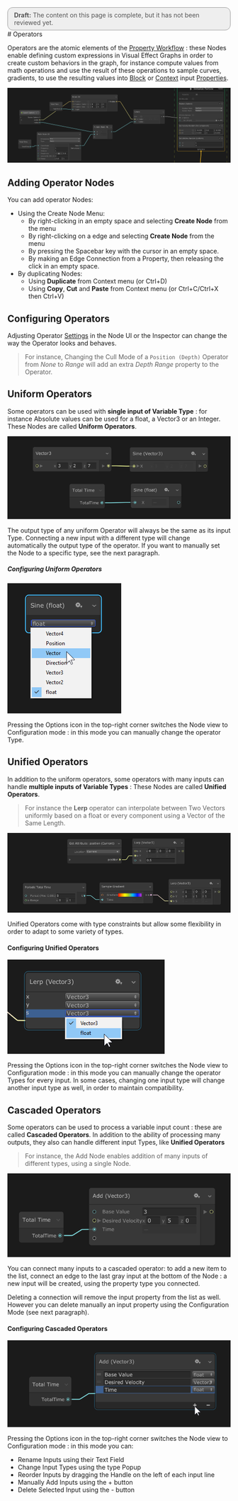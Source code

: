 <div style="border: solid 1px #999; border-radius:12px; background-color:#EEE; padding: 8px; padding-left:14px; color: #555; font-size:14px;"><b>Draft:</b> The content on this page is complete, but it has not been reviewed yet.</div>
# Operators

Operators are the atomic elements of the [Property Workflow](GraphLogicAndPhilosophy.md#property-workflow-horizontal-logic) : these Nodes enable defining custom expressions in Visual Effect Graphs in order to create custom behaviors in the graph, for instance compute values from math operations and use the result of these operations to sample curves, gradients, to use the resulting values into [Block](Blocks.md) or [Context](Contexts.md) input [Properties](Properties.md).

![Operators](Images/Operators.png)

## Adding Operator Nodes

You can add operator Nodes:

* Using the Create Node Menu:
  * By right-clicking in an empty space and selecting **Create Node** from the menu
  * By right-clicking on a edge and selecting **Create Node** from the menu
  * By pressing the Spacebar key with the cursor in an empty space.
  * By making an Edge Connection from a Property, then releasing the click in an empty space.
* By duplicating Nodes:
  * Using **Duplicate** from Context menu (or Ctrl+D)
  * Using **Copy**, **Cut** and **Paste** from Context menu (or Ctrl+C/Ctrl+X then Ctrl+V)

## Configuring Operators

Adjusting Operator [Settings](GraphLogicAndPhilosophy.md#settings) in the Node UI or the Inspector can change the way the Operator looks and behaves. 

> For instance, Changing the Cull Mode of a `Position (Depth)` Operator  from *None* to *Range* will add an extra *Depth Range* property to the Operator.

## Uniform Operators

Some operators can be used with **single input of Variable Type** : for instance Absolute values can be used for a float, a Vector3 or an Integer. These Nodes are called **Uniform Operators**.

![](Images/OperatorsUniform.png)

The output type of any uniform Operator will always be the same as its input Type. Connecting a new input with a different type will change automatically the output type of the operator. If you want to manually set the Node to a specific type, see the next paragraph.

##### Configuring Uniform Operators

![](Images/OperatorsUniformOptions.png)

Pressing the Options icon in the top-right corner switches the Node view to Configuration mode : in this mode you can manually change the operator Type.

## Unified Operators

In addition to the uniform operators, some operators with many inputs can handle **multiple inputs of Variable Types** : These Nodes are called **Unified Operators**.

> For instance the **Lerp** operator can interpolate between Two Vectors uniformly based on a float or every component using a Vector of the Same Length.

![](Images/OperatorsUnified.png)

Unified Operators come with type constraints but allow some flexibility in order to adapt to some variety of types.

#### Configuring Unified Operators

![](Images/OperatorsUnifiedOptions.png)

Pressing the Options icon in the top-right corner switches the Node view to Configuration mode : in this mode you can manually change the operator Types for every input. In some cases, changing one input type will change another input type as well, in order to maintain compatibility.

## Cascaded Operators

Some operators can be used to process a variable input count : these are called **Cascaded Operators**. In addition to the ability of processing many outputs, they also can handle different input Types, like **Unified Operators**

> For instance, the Add Node enables addition of many inputs of different types, using a single Node.

![](Images/OperatorsCascaded.png)

You can connect many inputs to a cascaded operator: to add a new item to the list, connect an edge to the last gray input at the bottom of the Node : a new input will be created, using the property type you connected.

Deleting a connection will remove the input property from the list as well. However you can delete manually an input property using the Configuration Mode (see next paragraph).

#### Configuring Cascaded Operators

![](Images/OperatorsCascadedOptions.png)

Pressing the Options icon in the top-right corner switches the Node view to Configuration mode : in this mode you can:

* Rename Inputs using their Text Field
* Change Input Types using the type Popup
* Reorder Inputs by dragging the Handle on the left of each input line
* Manually Add Inputs using the + button
* Delete Selected Input using the - button







